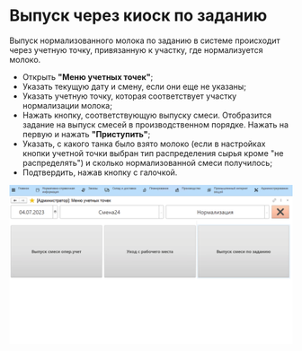# Выпуск через киоск по заданию

Выпуск нормализованного молока по заданию в системе происходит через учетную точку, привязанную к участку, где нормализуется молоко.

-   Открыть **"Меню учетных точек"**;
-   Указать текущую дату и смену, если они еще не указаны;
-   Указать учетную точку, которая соответствует участку нормализации молока;
-   Нажать кнопку, соответствующую выпуску смеси. Отобразится задание на выпуск смесей в производственном порядке. Нажать на первую и нажать **"Приступить"**;
-   Указать, с какого танка было взято молоко (если в настройках кнопки учетной точки выбран тип распределения сырья кроме "не распределять") и сколько нормализованной смеси получилось;
-   Подтвердить, нажав кнопку с галочкой.

![](ByOperatorByTask.assets/1.gif)
